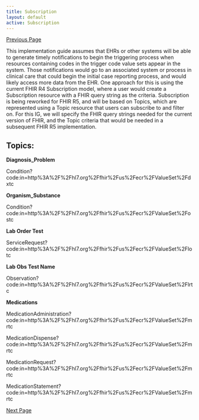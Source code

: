 ```yaml
---
title: Subscription
layout: default
active: Subscription
---
```


[Previous Page](FHIR_Messaging_and_Basic_REST_Options.html)

This implementation guide assumes that EHRs or other systems will be able to generate timely notifications to begin the triggering process when resources containing codes in the trigger code value sets appear in the system. Those notifications would go to an associated system or process in clinical care that could begin the initial case reporting process, and would likely access more data from the EHR.
One approach for this is using the current FHIR R4 Subscription model, where a user would create a Subscription resource with a FHIR query string as the criteria. Subscription is being reworked for FHIR R5, and will be based on Topics, which are represented using a Topic resource that users can subscribe to and filter on. For this IG, we will specify the FHIR query strings needed for the current version of FHIR, and the Topic criteria that would be needed in a subsequent FHIR R5 implementation.

## Topics:
**Diagnosis_Problem**

Condition?code:in=http%3A%2F%2Fhl7.org%2Ffhir%2Fus%2Fecr%2FValueSet%2Fdxtc

**Organism_Substance**

Condition?code:in=http%3A%2F%2Fhl7.org%2Ffhir%2Fus%2Fecr%2FValueSet%2Fostc

**Lab Order Test**

ServiceRequest?code:in=http%3A%2F%2Fhl7.org%2Ffhir%2Fus%2Fecr%2FValueSet%2Flotc

**Lab Obs Test Name**

Observation?code:in=http%3A%2F%2Fhl7.org%2Ffhir%2Fus%2Fecr%2FValueSet%2Flrtc

**Medications**

MedicationAdministration?code:in=http%3A%2F%2Fhl7.org%2Ffhir%2Fus%2Fecr%2FValueSet%2Fmrtc

MedicationDispense?code:in=http%3A%2F%2Fhl7.org%2Ffhir%2Fus%2Fecr%2FValueSet%2Fmrtc

MedicationRequest?code:in=http%3A%2F%2Fhl7.org%2Ffhir%2Fus%2Fecr%2FValueSet%2Fmrtc

MedicationStatement?code:in=http%3A%2F%2Fhl7.org%2Ffhir%2Fus%2Fecr%2FValueSet%2Fmrtc







[Next Page](Implementation_Guidance.html)
